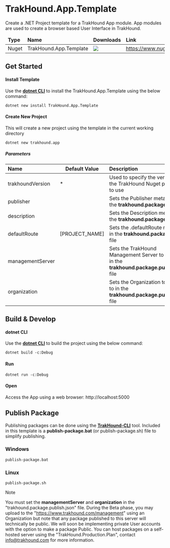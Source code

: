 # TrakHound.App.Template
Create a .NET Project template for a TrakHound App module. App modules are used to create a browser based User Interface in TrakHound.

<table>
    <thead>
        <tr>
            <td style="font-weight: bold;">Type</td>
            <td style="font-weight: bold;">Name</td>
            <td style="font-weight: bold;">Downloads</td>
            <td style="font-weight: bold;">Link</td>
        </tr>
    </thead>
    <tbody>
        <tr>
            <td>Nuget</td>
            <td>TrakHound.App.Template</td>
            <td><img src="https://img.shields.io/nuget/dt/TrakHound.App.Template?style=for-the-badge&logo=nuget&label=%20&color=%23333"/></td>
            <td><a href="https://www.nuget.org/packages/TrakHound.App.Template">https://www.nuget.org/packages/TrakHound.App.Template</a></td>
        </tr>
    </tbody>
</table>



## Get Started

#### Install Template
Use the **[dotnet CLI](https://learn.microsoft.com/en-us/dotnet/core/tools/)** to install the TrakHound.App.Template using the below command:
```
dotnet new install TrakHound.App.Template
```

#### Create New Project
This will create a new project using the template in the current working directory
```
dotnet new trakhound.app
```

##### Parameters
<table>
    <thead>
        <tr>
            <th style="text-align: left;min-width: 100px;">Name</th>
            <th style="text-align: center;width: 20px;">Default Value</th>
            <th style="text-align: left;">Description</th>
        </tr>
    </thead>
    <tbody>
        <tr>
            <td>trakhoundVersion</td>
            <td>*</td>
            <td>Used to specify the version of the TrakHound Nuget packages to use</td>
        </tr>   
        <tr>
            <td>publisher</td>
            <td></td>
            <td>Sets the Publisher metadata in the <b>trakhound.package.json</b> file</td>
        </tr>   
        <tr>
            <td>description</td>
            <td></td>
            <td>Sets the Description metadata in the <b>trakhound.package.json</b> file</td>
        </tr>   
        <tr>
            <td>defaultRoute</td>
            <td>[PROJECT_NAME]</td>
            <td>Sets the .defaultRoute metadata in the <b>trakhound.package.json</b> file</td>
        </tr>    
        <tr>
            <td>managementServer</td>
            <td></td>
            <td>Sets the TrakHound Management Server to publish to in the <b>trakhound.package.publish.json</b> file</td>
        </tr>       
        <tr>
            <td>organization</td>
            <td></td>
            <td>Sets the Organization to publish to in the <b>trakhound.package.publish.json</b> file</td>
        </tr>   
    </tbody>
</table>

## Build & Develop

#### dotnet CLI
Use the **[dotnet CLI](https://learn.microsoft.com/en-us/dotnet/core/tools/)** to build the project using the below command:
```
dotnet build -c:Debug
```

#### Run
```
dotnet run -c:Debug
```

#### Open
Access the App using a web browser: http://localhost:5000


## Publish Package
Publishing packages can be done using the **[TrakHound-CLI](https://github.com/TrakHound/TrakHound/releases/latest)** tool. Included in this template is a **publish-package.bat** (or publish-package.sh) file to simplify publishing.

### Windows
```
publish-package.bat
```

### Linux
```
publish-package.sh
```

> [!NOTE]
> You must set the **managementServer** and **organization** in the "trakhound.package.publish.json" file. During the Beta phase, you may upload to the "https://www.trakhound.com/management" using an Organization but note that any package published to this server will technically be public. We will soon be implementing private User accounts with the option to make a package Public. You can host packages on a self-hosted server using the "TrakHound.Production.Plan", contact info@trakhound.com for more information.